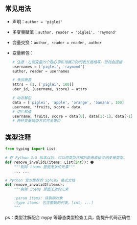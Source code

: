 ## 常见用法

- 声明：`author = 'piglei'`
- 多变量赋值：`author, reader = 'piglei', 'raymond'`
- 变量交换：`author, reader = reader, author`
- 变量解包：

    ```python
    # 注意：左侧变量的个数必须和待展开的列表长度相等，否则会报错
    usernames = ['piglei', 'raymond']
    author, reader = usernames

    # 多层嵌套
    attrs = [1, ['piglei', 100]]
    user_id, (username, score) = attrs

    # 动态解包
    data = ['piglei', 'apple', 'orange', 'banana', 100]
    username, *fruits, score = data
    # 切片赋值
    username, fruits, score = data[0], data[1:-1], data[-1]
    # 两种变量赋值方式完全等价
    ```

## 类型注释

```python
from typing import List

# 在 Python 3.5 版本以后，可以用类型注解功能来直接注明变量类型。
def remove_invalid1(items: List[int]): ➊
    """剔除 items 里面无效的元素"""
    ... ...

# Python 官方推荐的 Sphinx 格式文档
def remove_invalid2(items):
    """剔除 items 里面无效的元素

    :param items: 待剔除对象
    :type items: 包含整数的列表，[int, ...]
    """
```

ps：类型注解配合 mypy 等静态类型检查工具，能提升代码正确性
